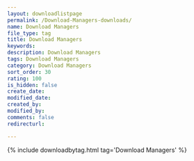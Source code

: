 ```yaml
---
layout: downloadlistpage
permalink: /Download-Managers-downloads/
name: Download Managers
file_type: tag
title: Download Managers
keywords:
description: Download Managers
tags: Download Managers
category: Download Managers
sort_order: 30
rating: 100
is_hidden: false
create_date:
modified_date:
created_by:
modified_by:
comments: false
redirecturl:

---
```

 {% include downloadbytag.html tag='Download Managers' %}
